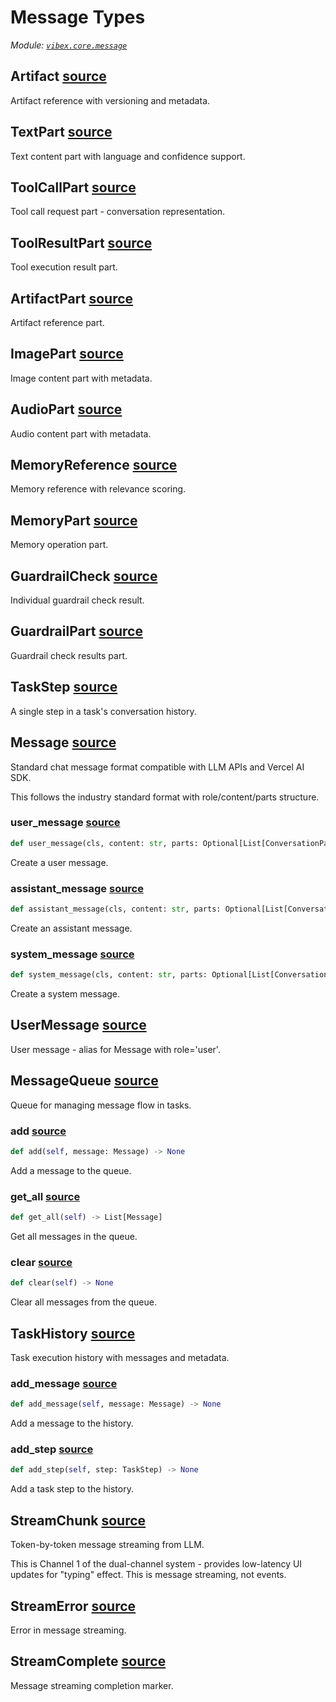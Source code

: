 # Message Types

_Module: [`vibex.core.message`](https://github.com/dustland/vibex/blob/main/src/vibex/core/message.py)_

## Artifact <a href="https://github.com/dustland/vibex/blob/main/src/vibex/core/message.py#L20" class="source-link" title="View source code">source</a>

Artifact reference with versioning and metadata.

## TextPart <a href="https://github.com/dustland/vibex/blob/main/src/vibex/core/message.py#L34" class="source-link" title="View source code">source</a>

Text content part with language and confidence support.

## ToolCallPart <a href="https://github.com/dustland/vibex/blob/main/src/vibex/core/message.py#L41" class="source-link" title="View source code">source</a>

Tool call request part - conversation representation.

## ToolResultPart <a href="https://github.com/dustland/vibex/blob/main/src/vibex/core/message.py#L49" class="source-link" title="View source code">source</a>

Tool execution result part.

## ArtifactPart <a href="https://github.com/dustland/vibex/blob/main/src/vibex/core/message.py#L57" class="source-link" title="View source code">source</a>

Artifact reference part.

## ImagePart <a href="https://github.com/dustland/vibex/blob/main/src/vibex/core/message.py#L62" class="source-link" title="View source code">source</a>

Image content part with metadata.

## AudioPart <a href="https://github.com/dustland/vibex/blob/main/src/vibex/core/message.py#L70" class="source-link" title="View source code">source</a>

Audio content part with metadata.

## MemoryReference <a href="https://github.com/dustland/vibex/blob/main/src/vibex/core/message.py#L79" class="source-link" title="View source code">source</a>

Memory reference with relevance scoring.

## MemoryPart <a href="https://github.com/dustland/vibex/blob/main/src/vibex/core/message.py#L86" class="source-link" title="View source code">source</a>

Memory operation part.

## GuardrailCheck <a href="https://github.com/dustland/vibex/blob/main/src/vibex/core/message.py#L93" class="source-link" title="View source code">source</a>

Individual guardrail check result.

## GuardrailPart <a href="https://github.com/dustland/vibex/blob/main/src/vibex/core/message.py#L102" class="source-link" title="View source code">source</a>

Guardrail check results part.

## TaskStep <a href="https://github.com/dustland/vibex/blob/main/src/vibex/core/message.py#L110" class="source-link" title="View source code">source</a>

A single step in a task's conversation history.

## Message <a href="https://github.com/dustland/vibex/blob/main/src/vibex/core/message.py#L119" class="source-link" title="View source code">source</a>

Standard chat message format compatible with LLM APIs and Vercel AI SDK.

This follows the industry standard format with role/content/parts structure.

### user_message <a href="https://github.com/dustland/vibex/blob/main/src/vibex/core/message.py#L132" class="source-link" title="View source code">source</a>

```python
def user_message(cls, content: str, parts: Optional[List[ConversationPart]] = None) -> 'Message'
```

Create a user message.

### assistant_message <a href="https://github.com/dustland/vibex/blob/main/src/vibex/core/message.py#L141" class="source-link" title="View source code">source</a>

```python
def assistant_message(cls, content: str, parts: Optional[List[ConversationPart]] = None) -> 'Message'
```

Create an assistant message.

### system_message <a href="https://github.com/dustland/vibex/blob/main/src/vibex/core/message.py#L150" class="source-link" title="View source code">source</a>

```python
def system_message(cls, content: str, parts: Optional[List[ConversationPart]] = None) -> 'Message'
```

Create a system message.

## UserMessage <a href="https://github.com/dustland/vibex/blob/main/src/vibex/core/message.py#L158" class="source-link" title="View source code">source</a>

User message - alias for Message with role='user'.

## MessageQueue <a href="https://github.com/dustland/vibex/blob/main/src/vibex/core/message.py#L162" class="source-link" title="View source code">source</a>

Queue for managing message flow in tasks.

### add <a href="https://github.com/dustland/vibex/blob/main/src/vibex/core/message.py#L167" class="source-link" title="View source code">source</a>

```python
def add(self, message: Message) -> None
```

Add a message to the queue.

### get_all <a href="https://github.com/dustland/vibex/blob/main/src/vibex/core/message.py#L173" class="source-link" title="View source code">source</a>

```python
def get_all(self) -> List[Message]
```

Get all messages in the queue.

### clear <a href="https://github.com/dustland/vibex/blob/main/src/vibex/core/message.py#L177" class="source-link" title="View source code">source</a>

```python
def clear(self) -> None
```

Clear all messages from the queue.

## TaskHistory <a href="https://github.com/dustland/vibex/blob/main/src/vibex/core/message.py#L181" class="source-link" title="View source code">source</a>

Task execution history with messages and metadata.

### add_message <a href="https://github.com/dustland/vibex/blob/main/src/vibex/core/message.py#L189" class="source-link" title="View source code">source</a>

```python
def add_message(self, message: Message) -> None
```

Add a message to the history.

### add_step <a href="https://github.com/dustland/vibex/blob/main/src/vibex/core/message.py#L194" class="source-link" title="View source code">source</a>

```python
def add_step(self, step: TaskStep) -> None
```

Add a task step to the history.

## StreamChunk <a href="https://github.com/dustland/vibex/blob/main/src/vibex/core/message.py#L201" class="source-link" title="View source code">source</a>

Token-by-token message streaming from LLM.

This is Channel 1 of the dual-channel system - provides low-latency
UI updates for "typing" effect. This is message streaming, not events.

## StreamError <a href="https://github.com/dustland/vibex/blob/main/src/vibex/core/message.py#L216" class="source-link" title="View source code">source</a>

Error in message streaming.

## StreamComplete <a href="https://github.com/dustland/vibex/blob/main/src/vibex/core/message.py#L227" class="source-link" title="View source code">source</a>

Message streaming completion marker.
